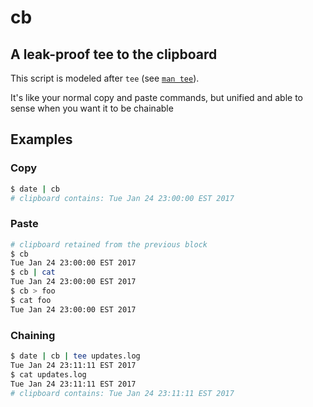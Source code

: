 # cb
## A leak-proof tee to the clipboard

This script is modeled after `tee` (see [`man tee`][2]).

It's like your normal copy and paste commands, but unified and able to sense when you want it to be chainable

## Examples


### Copy

```bash
$ date | cb
# clipboard contains: Tue Jan 24 23:00:00 EST 2017
```

### Paste

```bash
# clipboard retained from the previous block
$ cb
Tue Jan 24 23:00:00 EST 2017
$ cb | cat
Tue Jan 24 23:00:00 EST 2017
$ cb > foo
$ cat foo
Tue Jan 24 23:00:00 EST 2017
```

### Chaining

```bash
$ date | cb | tee updates.log
Tue Jan 24 23:11:11 EST 2017
$ cat updates.log
Tue Jan 24 23:11:11 EST 2017
# clipboard contains: Tue Jan 24 23:11:11 EST 2017
```

  [1]: https://gist.github.com/RichardBronosky/56d8f614fab2bacdd8b048fb58d0c0c7
  [2]: 
http://man7.org/linux/man-pages/man1/tee.1.html